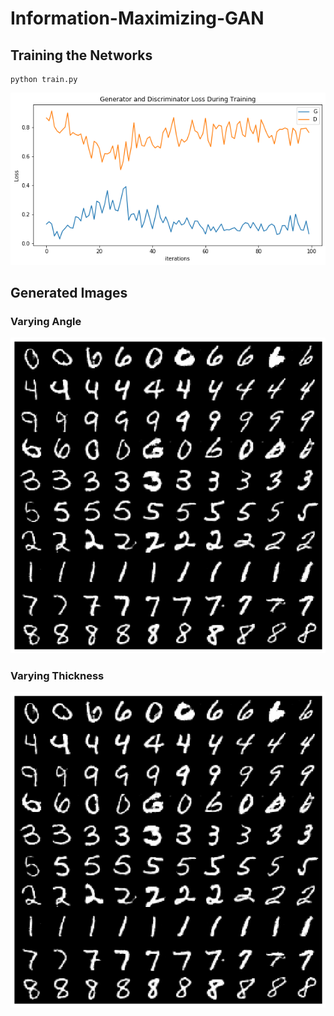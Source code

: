 # Information-Maximizing-GAN

## Training the Networks
```
python train.py
```

![](./img/learning_curve.png)

## Generated Images

### Varying Angle 
![](./img/mnist_angle.png)

### Varying Thickness
![](./img/mnist_angle.png)

